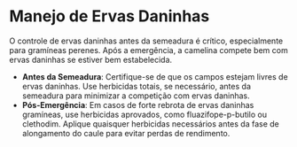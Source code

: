 # Manejo de Ervas Daninhas

O controle de ervas daninhas antes da semeadura é crítico, especialmente para gramíneas perenes. Após a emergência, a camelina compete bem com ervas daninhas se estiver bem estabelecida.

- **Antes da Semeadura**: Certifique-se de que os campos estejam livres de ervas daninhas. Use herbicidas totais, se necessário, antes da semeadura para minimizar a competição com ervas daninhas.
- **Pós-Emergência**: Em casos de forte rebrota de ervas daninhas gramíneas, use herbicidas aprovados, como fluazifope-p-butilo ou clethodim. Aplique quaisquer herbicidas necessários antes da fase de alongamento do caule para evitar perdas de rendimento.